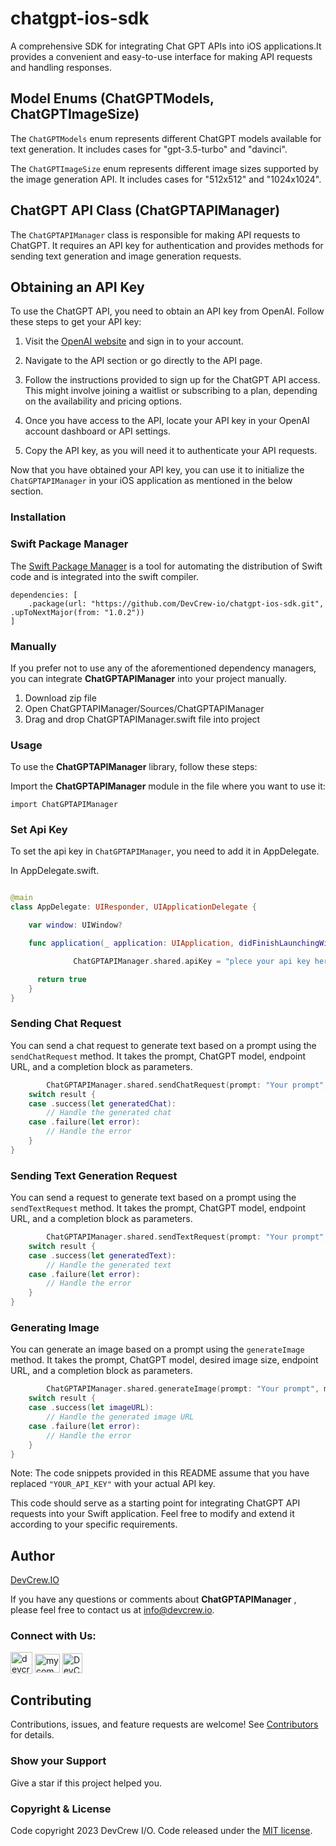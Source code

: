 # chatgpt-ios-sdk
A comprehensive SDK for integrating Chat GPT APIs into iOS applications.It provides a convenient and easy-to-use interface for making API requests and handling responses.


## Model Enums (ChatGPTModels, ChatGPTImageSize)
The `ChatGPTModels` enum represents different ChatGPT models available for text generation. It includes cases for "gpt-3.5-turbo" and "davinci".

The `ChatGPTImageSize` enum represents different image sizes supported by the image generation API. It includes cases for "512x512" and "1024x1024".

## ChatGPT API Class (ChatGPTAPIManager)
The `ChatGPTAPIManager` class is responsible for making API requests to ChatGPT. It requires an API key for authentication and provides methods for sending text generation and image generation requests.


## Obtaining an API Key

To use the ChatGPT API, you need to obtain an API key from OpenAI. Follow these steps to get your API key:

1. Visit the [OpenAI website](https://openai.com) and sign in to your account.

2. Navigate to the API section or go directly to the API page.

3. Follow the instructions provided to sign up for the ChatGPT API access. This might involve joining a waitlist or subscribing to a plan, depending on the availability and pricing options.

4. Once you have access to the API, locate your API key in your OpenAI account dashboard or API settings.

5. Copy the API key, as you will need it to authenticate your API requests.

Now that you have obtained your API key, you can use it to initialize the `ChatGPTAPIManager` in your iOS application as mentioned in the below section.

### Installation

### Swift Package Manager

The [Swift Package Manager](https://www.swift.org/package-manager/) is a tool for automating the distribution of Swift code and is integrated into the swift compiler.

```
dependencies: [
    .package(url: "https://github.com/DevCrew-io/chatgpt-ios-sdk.git", .upToNextMajor(from: "1.0.2"))
]
```

### Manually

If you prefer not to use any of the aforementioned dependency managers, you can integrate **ChatGPTAPIManager** into your project manually.

1. Download zip file
2. Open ChatGPTAPIManager/Sources/ChatGPTAPIManager
3. Drag and drop ChatGPTAPIManager.swift file into project

### Usage

To use the **ChatGPTAPIManager** library, follow these steps:

 Import the **ChatGPTAPIManager** module in the file where you want to use it:
 
 ```
 import ChatGPTAPIManager
  ```

### Set Api Key

To set the api key in `ChatGPTAPIManager`, you need to add it in AppDelegate.

 In AppDelegate.swift.
 
```swift

@main
class AppDelegate: UIResponder, UIApplicationDelegate {

    var window: UIWindow?

    func application(_ application: UIApplication, didFinishLaunchingWithOptions launchOptions: [UIApplication.LaunchOptionsKey: Any]?) -> Bool {

              ChatGPTAPIManager.shared.apiKey = "plece your api key here"

      return true
    }
}

```

### Sending Chat Request
You can send a chat request to generate text based on a prompt using the `sendChatRequest` method. It takes the prompt, ChatGPT model, endpoint URL, and a completion block as parameters.

```swift
        ChatGPTAPIManager.shared.sendChatRequest(prompt: "Your prompt", model: .gptThreePointFiveTurbo, endPoint: .chat) { result in
    switch result {
    case .success(let generatedChat):
        // Handle the generated chat
    case .failure(let error):
        // Handle the error
    }
}
```

### Sending Text Generation Request
You can send a request to generate text based on a prompt using the `sendTextRequest` method. It takes the prompt, ChatGPT model, endpoint URL, and a completion block as parameters.

```swift
        ChatGPTAPIManager.shared.sendTextRequest(prompt: "Your prompt", model: .textDavinci003, endPoint: .completion) { result in
    switch result {
    case .success(let generatedText):
        // Handle the generated text
    case .failure(let error):
        // Handle the error
    }
}
```

### Generating Image
You can generate an image based on a prompt using the `generateImage` method. It takes the prompt, ChatGPT model, desired image size, endpoint URL, and a completion block as parameters.

```swift
        ChatGPTAPIManager.shared.generateImage(prompt: "Your prompt", model: .engine, imageSize: .fiveTwelve, endPoint: .generateImage) { result in
    switch result {
    case .success(let imageURL):
        // Handle the generated image URL
    case .failure(let error):
        // Handle the error
    }
}
```


Note: The code snippets provided in this README assume that you have replaced `"YOUR_API_KEY"` with your actual API key.


This code should serve as a starting point for integrating ChatGPT API requests into your Swift application. Feel free to modify and extend it according to your specific requirements.
 
## Author

[DevCrew.IO](https://devcrew.io/)

If you have any questions or comments about **ChatGPTAPIManager** , please feel free to contact us at info@devcrew.io.

<h3 align="left">Connect with Us:</h3>
<p align="left">
<a href="https://devcrew.io" target="blank"><img align="center" src="https://devcrew.io/wp-content/uploads/2022/09/logo.svg" alt="devcrew.io" height="35" width="35" /></a>
<a href="https://www.linkedin.com/company/devcrew-io/mycompany/" target="blank"><img align="center" src="https://raw.githubusercontent.com/rahuldkjain/github-profile-readme-generator/master/src/images/icons/Social/linked-in-alt.svg" alt="mycompany" height="30" width="40" /></a>
<a href="https://github.com/DevCrew-io" target="blank"><img align="center" src="https://cdn-icons-png.flaticon.com/512/733/733553.png" alt="DevCrew-io" height="32" width="32" /></a>
</p>


## Contributing 
Contributions, issues, and feature requests are welcome! See [Contributors](https://github.com/DevCrew-io/viper-sample-ios) for details.

### Show your Support

Give a star if this project helped you.

### Copyright & License

Code copyright 2023 DevCrew I/O. Code released under the [MIT license](https://github.com/DevCrew-io/expandable-richtext/blob/main/LICENSE).
